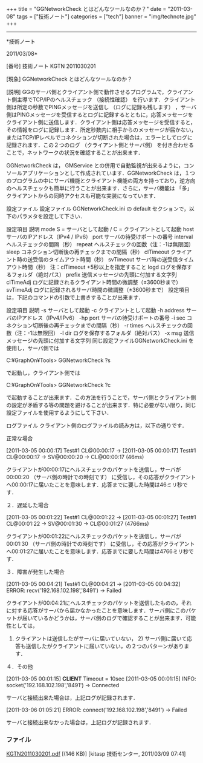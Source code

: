 ﻿+++
title = "GGNetworkCheck とはどんなツールなのか？"
date = "2011-03-08"
tags = ["技術ノート"]
categories = ["tech"]
banner = "img/technote.jpg"
+++

-----------------------------------------------------------------------------------------------------------------------------

*技術ノート

2011/03/08*


[番号]
技術ノート KGTN 2011030201

[現象]
GGNetworkCheck とはどんなツールなのか？

[説明]
GGのサーバ側とクライアント側で動作させるプログラムで，クライアント側主導でTCP/IPのヘルスチェック
（接続性確認）
を行います．クライアント側は所定の秒数でPINGメッセージを送信し
（ログに記録も残します）
，サーバ側はPINGメッセージを受信するとログに記録するとともに，応答メッセージをクライアント側に送信します．クライアント側は応答メッセージを受信すると，その情報をログに記録します．所定秒数内に相手からのメッセージが届かない，またはTCP/IPレベルでコネクションが切断された場合は，エラーとしてログに記録されます．この２つのログ
（クライアント側とサーバ側）
を付き合わせることで，ネットワークの状況を確認することが出来ます．

GGNetworkCheck は， GMService
との併用で自動監視が出来るように，コンソールアプリケーションとして作成されています．GGNetworkCheck
は，１つのプログラムの中にサーバ機能とクライアント機能の両方を持っており，逆方向のヘルスチェックも簡単に行うことが出来ます．さらに，サーバ機能は
「多」 クライアントからの同時アクセスも可能な実装になっています．

設定ファイル
設定ファイル GGNetworkCheck.ini の default
セクションで，以下のパラメタを設定して下さい．

設定項目 説明 mode S = サーバとして起動 / C = クライアントとして起動
host サーバのIPアドレス（IPv4 / IPv6） port サーバの待受けポートの番号
interval ヘルスチェックの間隔（秒） repeat
ヘルスチェックの回数（注：-1は無限回） sleep
コネクション切断後の再チェックまでの間隔（秒） clTimeout
クライアント時の送受信のタイムアウト時間（秒） svTimeout
サーバ時の送受信タイムアウト時間（秒）
注：clTimeout +5秒以上を指定すること logd
ログを保存するフォルダ（絶対パス） prefix
送信メッセージの先頭に付加する文字列 clTimeAdj
ログに記録されるクライアント時間の微調整（±3600秒まで） svTimeAdj
ログに記録されるサーバ時間の微調整（±3600秒まで）
設定項目は，下記のコマンドの引数で上書きすることが出来ます．

設定項目 説明 -s サーバとして起動 -c クライアントとして起動 -h address
サーバのIPアドレス（IPv4/IPv6） -hp port サーバの待受けポートの番号 -i
sec コネクション切断後の再チェックまでの間隔（秒） -r times
ヘルスチェックの回数（注：-1は無限回） -l dir
ログを保存するフォルダ（絶対パス） -x msg
送信メッセージの先頭に付加する文字列
同じ設定ファイルGGNetworkCheck.ini を使用し，サーバ側では

C:¥GraphOn¥Tools> GGNetworkCheck ?s

で起動し，クライアント側では

C:¥GraphOn¥Tools> GGNetworkCheck ?c

で起動することが出来ます．この方法を行うことで，サーバ側とクライアント側の設定が矛盾する等の問題を避けることが出来ます．特に必要がない限り，同じ設定ファイルを使用するようにして下さい．

ログファイル
クライアント側のログファイルの読み方は，以下の通りです．

正常な場合

[2011-03-05 00:00:17] Test#1 CL@00:00:17 ->
[2011-03-05 00:00:17] Test#1 CL@00:00:17 -> SV@00:00:20 ->
CL@00:00:17 (46ms)

クライアントが00:00:17にヘルスチェックのパケットを送信し，サーバが00:00:20
（サーバ側の時計での時刻です）
に受信し，その応答がクライアントへ00:00:17に届いたことを意味します．応答までに要した時間は46ミリ秒です．

２．遅延した場合

[2011-03-05 00:01:22] Test#1 CL@00:01:22 ->
[2011-03-05 00:01:27] Test#1 CL@00:01:22 -> SV@00:01:30 ->
CL@00:01:27 (4766ms)

クライアントが00:01:22にヘルスチェックのパケットを送信し，サーバが00:01:30
（サーバ側の時計での時刻です）
に受信し，その応答がクライアントへ00:01:27に届いたことを意味します．応答までに要した時間は4766ミリ秒です．

３．障害が発生した場合

[2011-03-05 00:04:21] Test#1 CL@00:04:21 ->
[2011-03-05 00:04:32] ERROR: recv('192.168.102.198','8491') ->
Failed

クライアントが00:04:21にヘルスチェックのパケットを送信したものの，それに対する応答がサーバから届かなかったことを意味します．サーバ側にこのパケットが届いているかどうかは，サーバ側のログで確認することが出来ます．可能性としては，
1) クライアントは送信したがサーバに届いていない， 2)
サーバ側に届いて応答も送信したがクライアントに届いていない，の２つのパターンがあります．

４．その他

[2011-03-05 00:01:15] **CLIENT** Timeout = 10sec
[2011-03-05 00:01:15] INFO: socket('192.168.102.198','8491') ->
Connected

サーバと接続出来た場合は，上記ログが記録されます．

[2011-03-06 01:05:21] ERROR: connect('192.168.102.198','8491') ->
Failed

サーバと接続出来なかった場合は，上記ログが記録されます．


### ファイル

 
 


[KGTN2011030201.pdf](http://techreport.kitasp.net/attachments/download/512/KGTN2011030201.pdf)
 [(146 KB)] [kitasp 技術センター, 2011/03/09
07:41]


 


 


